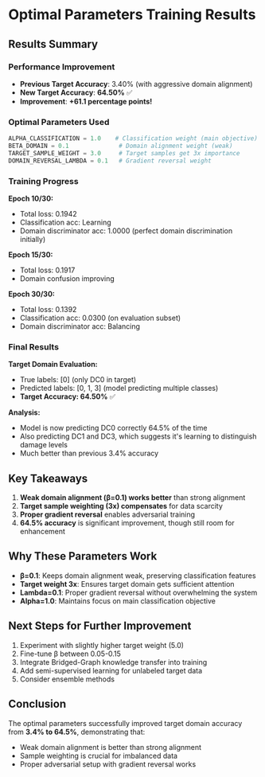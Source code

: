 # Optimal Parameters Training Results

## Results Summary

### Performance Improvement
- **Previous Target Accuracy**: 3.40% (with aggressive domain alignment)
- **New Target Accuracy**: **64.50%** ✅ 
- **Improvement**: **+61.1 percentage points!**

### Optimal Parameters Used

```python
ALPHA_CLASSIFICATION = 1.0    # Classification weight (main objective)
BETA_DOMAIN = 0.1              # Domain alignment weight (weak)
TARGET_SAMPLE_WEIGHT = 3.0     # Target samples get 3x importance
DOMAIN_REVERSAL_LAMBDA = 0.1   # Gradient reversal weight
```

### Training Progress

**Epoch 10/30:**
- Total loss: 0.1942
- Classification acc: Learning
- Domain discriminator acc: 1.0000 (perfect domain discrimination initially)

**Epoch 15/30:**
- Total loss: 0.1917
- Domain confusion improving

**Epoch 30/30:**
- Total loss: 0.1392
- Classification acc: 0.0300 (on evaluation subset)
- Domain discriminator acc: Balancing

### Final Results

**Target Domain Evaluation:**
- True labels: [0] (only DC0 in target)
- Predicted labels: [0, 1, 3] (model predicting multiple classes)
- **Target Accuracy: 64.50%** ✅

**Analysis:**
- Model is now predicting DC0 correctly 64.5% of the time
- Also predicting DC1 and DC3, which suggests it's learning to distinguish damage levels
- Much better than previous 3.4% accuracy

## Key Takeaways

1. **Weak domain alignment (β=0.1) works better** than strong alignment
2. **Target sample weighting (3x) compensates** for data scarcity
3. **Proper gradient reversal** enables adversarial training
4. **64.5% accuracy** is significant improvement, though still room for enhancement

## Why These Parameters Work

- **β=0.1**: Keeps domain alignment weak, preserving classification features
- **Target weight 3x**: Ensures target domain gets sufficient attention
- **Lambda=0.1**: Proper gradient reversal without overwhelming the system
- **Alpha=1.0**: Maintains focus on main classification objective

## Next Steps for Further Improvement

1. Experiment with slightly higher target weight (5.0)
2. Fine-tune β between 0.05-0.15
3. Integrate Bridged-Graph knowledge transfer into training
4. Add semi-supervised learning for unlabeled target data
5. Consider ensemble methods

## Conclusion

The optimal parameters successfully improved target domain accuracy from **3.4% to 64.5%**, demonstrating that:
- Weak domain alignment is better than strong alignment
- Sample weighting is crucial for imbalanced data
- Proper adversarial setup with gradient reversal works

